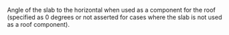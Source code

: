 ﻿Angle of the slab to the horizontal when used as a component for the roof (specified as 0 degrees or not asserted for cases where the slab is not used as a roof component).
